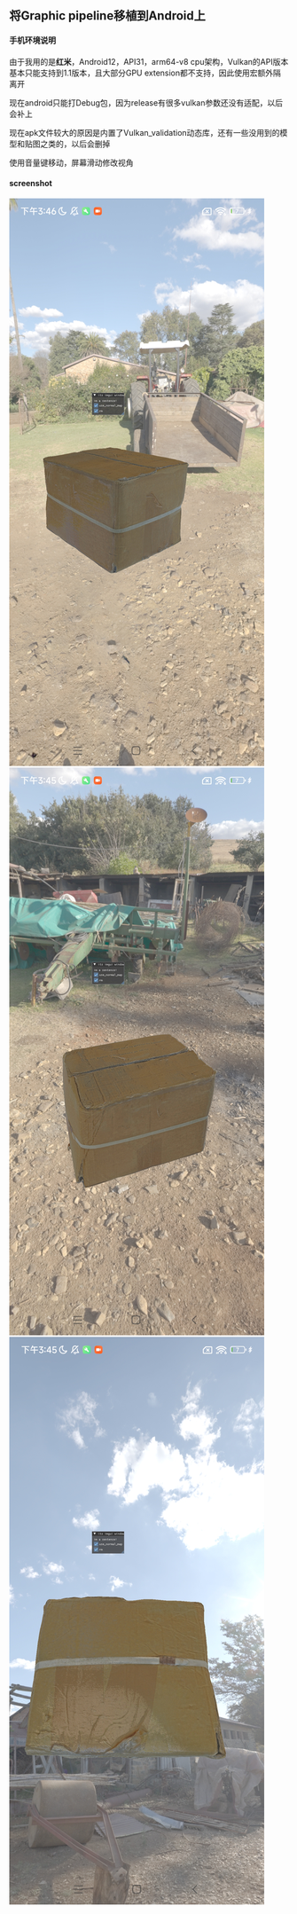 ## 将Graphic pipeline移植到Android上
#### 手机环境说明
由于我用的是**红米**，Android12，API31，arm64-v8 cpu架构，Vulkan的API版本基本只能支持到1.1版本，且大部分GPU extension都不支持，因此使用宏额外隔离开


现在android只能打Debug包，因为release有很多vulkan参数还没有适配，以后会补上

现在apk文件较大的原因是内置了Vulkan_validation动态库，还有一些没用到的模型和贴图之类的，以后会删掉

使用音量键移动，屏幕滑动修改视角
#### screenshot
![path_tracing](../../assets/showcase/android1.jpg "👍👍")![path_tracing](../../assets/showcase/android2.jpg "👍👍")![path_tracing](../../assets/showcase/android3.jpg "👍👍")